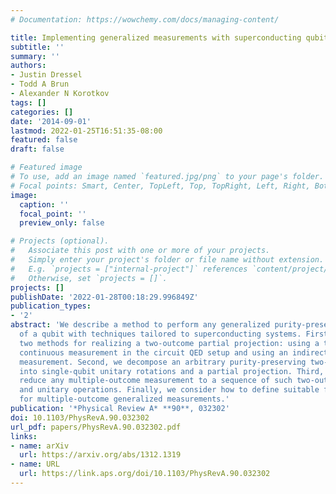 ```yaml
---
# Documentation: https://wowchemy.com/docs/managing-content/

title: Implementing generalized measurements with superconducting qubits
subtitle: ''
summary: ''
authors:
- Justin Dressel
- Todd A Brun
- Alexander N Korotkov
tags: []
categories: []
date: '2014-09-01'
lastmod: 2022-01-25T16:51:35-08:00
featured: false
draft: false

# Featured image
# To use, add an image named `featured.jpg/png` to your page's folder.
# Focal points: Smart, Center, TopLeft, Top, TopRight, Left, Right, BottomLeft, Bottom, BottomRight.
image:
  caption: ''
  focal_point: ''
  preview_only: false

# Projects (optional).
#   Associate this post with one or more of your projects.
#   Simply enter your project's folder or file name without extension.
#   E.g. `projects = ["internal-project"]` references `content/project/deep-learning/index.md`.
#   Otherwise, set `projects = []`.
projects: []
publishDate: '2022-01-28T00:18:29.996849Z'
publication_types:
- '2'
abstract: 'We describe a method to perform any generalized purity-preserving measurement
  of a qubit with techniques tailored to superconducting systems. First, we consider
  two methods for realizing a two-outcome partial projection: using a thresholded
  continuous measurement in the circuit QED setup and using an indirect ancilla qubit
  measurement. Second, we decompose an arbitrary purity-preserving two-outcome measurement
  into single-qubit unitary rotations and a partial projection. Third, we systematically
  reduce any multiple-outcome measurement to a sequence of such two-outcome measurements
  and unitary operations. Finally, we consider how to define suitable fidelity measures
  for multiple-outcome generalized measurements.'
publication: '*Physical Review A* **90**, 032302'
doi: 10.1103/PhysRevA.90.032302
url_pdf: papers/PhysRevA.90.032302.pdf
links:
- name: arXiv
  url: https://arxiv.org/abs/1312.1319
- name: URL
  url: https://link.aps.org/doi/10.1103/PhysRevA.90.032302
---
```

